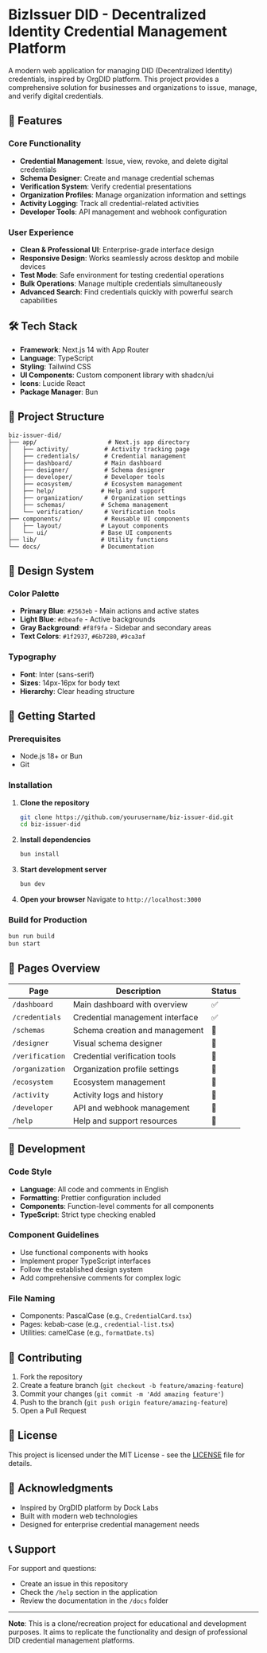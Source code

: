 # BizIssuer DID - Decentralized Identity Credential Management Platform

A modern web application for managing DID (Decentralized Identity) credentials, inspired by OrgDID platform. This project provides a comprehensive solution for businesses and organizations to issue, manage, and verify digital credentials.

## 🚀 Features

### Core Functionality
- **Credential Management**: Issue, view, revoke, and delete digital credentials
- **Schema Designer**: Create and manage credential schemas
- **Verification System**: Verify credential presentations
- **Organization Profiles**: Manage organization information and settings
- **Activity Logging**: Track all credential-related activities
- **Developer Tools**: API management and webhook configuration

### User Experience
- **Clean & Professional UI**: Enterprise-grade interface design
- **Responsive Design**: Works seamlessly across desktop and mobile devices
- **Test Mode**: Safe environment for testing credential operations
- **Bulk Operations**: Manage multiple credentials simultaneously
- **Advanced Search**: Find credentials quickly with powerful search capabilities

## 🛠️ Tech Stack

- **Framework**: Next.js 14 with App Router
- **Language**: TypeScript
- **Styling**: Tailwind CSS
- **UI Components**: Custom component library with shadcn/ui
- **Icons**: Lucide React
- **Package Manager**: Bun

## 📁 Project Structure

```
biz-issuer-did/
├── app/                    # Next.js app directory
│   ├── activity/          # Activity tracking page
│   ├── credentials/       # Credential management
│   ├── dashboard/         # Main dashboard
│   ├── designer/          # Schema designer
│   ├── developer/         # Developer tools
│   ├── ecosystem/         # Ecosystem management
│   ├── help/             # Help and support
│   ├── organization/      # Organization settings
│   ├── schemas/          # Schema management
│   └── verification/      # Verification tools
├── components/            # Reusable UI components
│   ├── layout/           # Layout components
│   └── ui/               # Base UI components
├── lib/                  # Utility functions
└── docs/                 # Documentation
```

## 🎨 Design System

### Color Palette
- **Primary Blue**: `#2563eb` - Main actions and active states
- **Light Blue**: `#dbeafe` - Active backgrounds
- **Gray Background**: `#f8f9fa` - Sidebar and secondary areas
- **Text Colors**: `#1f2937`, `#6b7280`, `#9ca3af`

### Typography
- **Font**: Inter (sans-serif)
- **Sizes**: 14px-16px for body text
- **Hierarchy**: Clear heading structure

## 🚦 Getting Started

### Prerequisites
- Node.js 18+ or Bun
- Git

### Installation

1. **Clone the repository**
   ```bash
   git clone https://github.com/yourusername/biz-issuer-did.git
   cd biz-issuer-did
   ```

2. **Install dependencies**
   ```bash
   bun install
   ```

3. **Start development server**
   ```bash
   bun dev
   ```

4. **Open your browser**
   Navigate to `http://localhost:3000`

### Build for Production

```bash
bun run build
bun start
```

## 📱 Pages Overview

| Page | Description | Status |
|------|-------------|--------|
| `/dashboard` | Main dashboard with overview | ✅ |
| `/credentials` | Credential management interface | ✅ |
| `/schemas` | Schema creation and management | 🚧 |
| `/designer` | Visual schema designer | 🚧 |
| `/verification` | Credential verification tools | 🚧 |
| `/organization` | Organization profile settings | 🚧 |
| `/ecosystem` | Ecosystem management | 🚧 |
| `/activity` | Activity logs and history | 🚧 |
| `/developer` | API and webhook management | 🚧 |
| `/help` | Help and support resources | 🚧 |

## 🔧 Development

### Code Style
- **Language**: All code and comments in English
- **Formatting**: Prettier configuration included
- **Components**: Function-level comments for all components
- **TypeScript**: Strict type checking enabled

### Component Guidelines
- Use functional components with hooks
- Implement proper TypeScript interfaces
- Follow the established design system
- Add comprehensive comments for complex logic

### File Naming
- Components: PascalCase (e.g., `CredentialCard.tsx`)
- Pages: kebab-case (e.g., `credential-list.tsx`)
- Utilities: camelCase (e.g., `formatDate.ts`)

## 🤝 Contributing

1. Fork the repository
2. Create a feature branch (`git checkout -b feature/amazing-feature`)
3. Commit your changes (`git commit -m 'Add amazing feature'`)
4. Push to the branch (`git push origin feature/amazing-feature`)
5. Open a Pull Request

## 📄 License

This project is licensed under the MIT License - see the [LICENSE](LICENSE) file for details.

## 🙏 Acknowledgments

- Inspired by OrgDID platform by Dock Labs
- Built with modern web technologies
- Designed for enterprise credential management needs

## 📞 Support

For support and questions:
- Create an issue in this repository
- Check the `/help` section in the application
- Review the documentation in the `/docs` folder

---

**Note**: This is a clone/recreation project for educational and development purposes. It aims to replicate the functionality and design of professional DID credential management platforms.